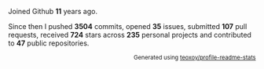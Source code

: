 Joined Github **11** years ago.

Since then I pushed **3504** commits, opened **35** issues, submitted **107** pull requests, received **724** stars across **235** personal projects and contributed to **47** public repositories.

<p align="right"><sub>Generated using <a href="https://github.com/marketplace/actions/profile-readme-stats">teoxoy/profile-readme-stats</a></sub></p>
